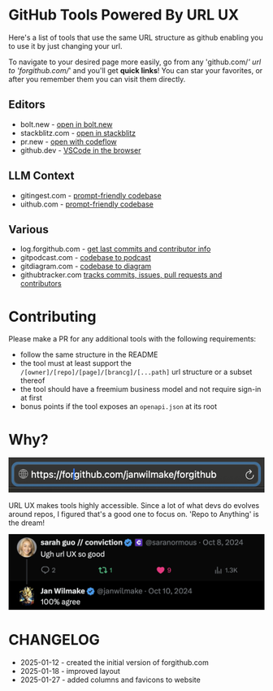 # GitHub Tools Powered By URL UX

Here's a list of tools that use the same URL structure as github enabling you to use it by just changing your url.

To navigate to your desired page more easily, go from any 'github.com/_' url to 'forgithub.com/_' and you'll get **quick links**! You can star your favorites, or after you remember them you can visit them directly.

## Editors

- bolt.new - [open in bolt․new](https://bolt.new/github.com)
- stackblitz.com - [open in stackblitz](https://stackblitz.com/github.com)
- pr.new - [open with codeflow](https://pr.new/github.com)
- github.dev - [VSCode in the browser](https://github.dev)

## LLM Context

- gitingest.com - [prompt-friendly codebase](https://gitingest.com)
- uithub.com - [prompt-friendly codebase](https://uithub.com)

## Various

- log.forgithub.com - [get last commits and contributor info](https://log.forgithub.com)
- gitpodcast.com - [codebase to podcast](https://gitpodcast.com)
- gitdiagram.com - [codebase to diagram](https://gitdiagram.com)
- githubtracker.com [tracks commits, issues, pull requests and contributors](https://githubtracker.com)

# Contributing

Please make a PR for any additional tools with the following requirements:

- follow the same structure in the README
- the tool must at least support the `/[owner]/[repo]/[page]/[brancg]/[...path]` url structure or a subset thereof
- the tool should have a freemium business model and not require sign-in at first
- bonus points if the tool exposes an `openapi.json` at its root

# Why?

[![](thumb.png)](https://github.com/janwilmake/forgithub/raw/refs/heads/main/demo.mov)

URL UX makes tools highly accessible. Since a lot of what devs do evolves around repos, I figured that's a good one to focus on. 'Repo to Anything' is the dream!

![](urlux.png)

# CHANGELOG

- 2025-01-12 - created the initial version of forgithub.com
- 2025-01-18 - improved layout
- 2025-01-27 - added columns and favicons to website
